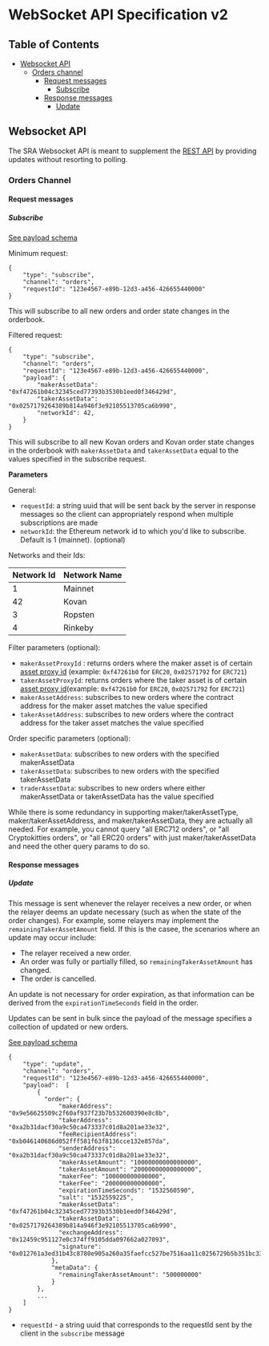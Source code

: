 # WebSocket API Specification v2

## Table of Contents

*   [Websocket API](#websocket-api)
    *   [Orders channel](#orders-channel)
        *   [Request messages](#request-messages)
            *   [Subscribe](#subscribe)
        *   [Response messages](#response-messages)
            *   [Update](#update)

## Websocket API

The SRA Websocket API is meant to supplement the [REST API](https://github.com/0xProject/standard-relayer-api/blob/master/http/v2.md) by providing updates without resorting to polling.

### Orders Channel

#### Request messages

##### Subscribe

[See payload schema](https://github.com/0xProject/0x-monorepo/blob/development/packages/json-schemas/schemas/relayer_api_orders_channel_subscribe_schema.ts#L1)

Minimum request:
```
{
    "type": "subscribe",
    "channel": "orders",
    "requestId": "123e4567-e89b-12d3-a456-426655440000"
}
```
This will subscribe to all new orders and order state changes in the orderbook.

Filtered request:
```
{
    "type": "subscribe",
    "channel": "orders",
    "requestId": "123e4567-e89b-12d3-a456-426655440000",
    "payload": {
        "makerAssetData": "0xf47261b04c32345ced77393b3530b1eed0f346429d",
        "takerAssetData": "0x0257179264389b814a946f3e92105513705ca6b990",
        "networkId": 42,
    }
}
```
This will subscribe to all new Kovan orders and Kovan order state changes in the orderbook with `makerAssetData` and `takerAssetData` equal to the values specified in the subscribe request.

**Parameters**

General:
*   `requestId`: a string uuid that will be sent back by the server in response messages so the client can appropriately respond when multiple subscriptions are made
*   `networkId`: the Ethereum network id to which you'd like to subscribe. Default is 1 (mainnet). (optional)
   
Networks and their Ids:

| Network Id| Network Name |
| ----------| ------------ |
| 1         | Mainnet      |
| 42        | Kovan        |
| 3         | Ropsten      |
| 4         | Rinkeby      |

Filter parameters (optional): 
*   `makerAssetProxyId` : returns orders where the maker asset is of certain [asset proxy id](https://0xproject.com/docs/0x.js#types-AssetProxyId) (example: `0xf47261b0` for `ERC20`, `0x02571792` for `ERC721`)
*   `takerAssetProxyId`:  returns orders where the taker asset is of certain [asset proxy id](https://0xproject.com/docs/0x.js#types-AssetProxyId)(example: `0xf47261b0` for `ERC20`, `0x02571792` for `ERC721`)
*   `makerAssetAddress`: subscribes to new orders where the contract address for the maker asset matches the value specified
*   `takerAssetAddress`: subscribes to new orders where the contract address for the taker asset matches the value specified

Order specific parameters (optional):
*   `makerAssetData`: subscribes to new orders with the specified makerAssetData
*   `takerAssetData`: subscribes to new orders with the specified takerAssetData
*   `traderAssetData`: subscribes to new orders where either makerAssetData or takerAssetData has the value specified

While there is some redundancy in supporting maker/takerAssetType, maker/takerAssetAddress, and maker/takerAssetData, they are actually all needed. For example, you cannot query "all ERC712 orders", or "all Cryptokitties orders", or "all ERC20 orders" with just maker/takerAssetData and need the other query params to do so.

#### Response messages

##### Update

This message is sent whenever the relayer receives a new order, or when the relayer deems an update necessary (such as when the state of the order changes). For example, some relayers may implement the `remainingTakerAssetAmount` field. If this is the casee, the scenarios where an update may occur include:
* The relayer received a new order.
* An order was fully or partially filled, so `remainingTakerAssetAmount` has changed.
* The order is cancelled.

An update is not necessary for order expiration, as that information can be derived from the `expirationTimeSeconds` field in the order.

Updates can be sent in bulk since the payload of the message specifies a collection of updated or new orders. 

[See payload schema](https://github.com/0xProject/0x-monorepo/blob/development/packages/json-schemas/schemas/relayer_api_orders_channel_update_response_schema.ts#L1)

```
{
    "type": "update",
    "channel": "orders",
    "requestId": "123e4567-e89b-12d3-a456-426655440000",
    "payload":  [
        {
          "order": {
              "makerAddress": "0x9e56625509c2f60af937f23b7b532600390e8c8b",
              "takerAddress": "0xa2b31dacf30a9c50ca473337c01d8a201ae33e32",
              "feeRecipientAddress": "0xb046140686d052fff581f63f8136cce132e857da",
              "senderAddress": "0xa2b31dacf30a9c50ca473337c01d8a201ae33e32",
              "makerAssetAmount": "10000000000000000",
              "takerAssetAmount": "20000000000000000",
              "makerFee": "100000000000000",
              "takerFee": "200000000000000",
              "expirationTimeSeconds": "1532560590",
              "salt": "1532559225",
              "makerAssetData": "0xf47261b04c32345ced77393b3530b1eed0f346429d",
              "takerAssetData": "0x0257179264389b814a946f3e92105513705ca6b990",
              "exchangeAddress": "0x12459c951127e0c374ff9105dda097662a027093",
              "signature": "0x012761a3ed31b43c8780e905a260a35faefcc527be7516aa11c0256729b5b351bc33"
            },
            "metaData": {
              "remainingTakerAssetAmount": "500000000"
            }
        },
        ...
    ]
}
```

*   `requestId` - a string uuid that corresponds to the requestId sent by the client in the `subscribe` message
